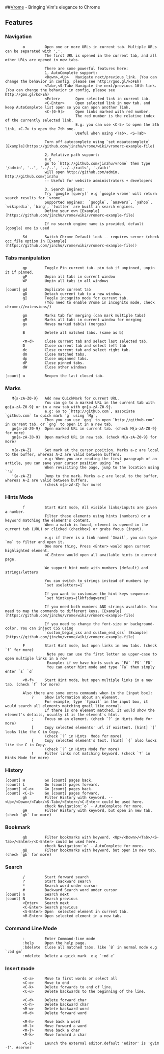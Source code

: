 ##[Vrome](http://github.com/jinzhu/vrome) - Bringing Vim's elegance to Chrome

## Features ##

### Navigation ###
            o         Open one or more URLs in current tab. Multiple URLs can be separated with ','.
                      The first URL is opened in the current tab, and all other URLs are opened in new tabs.

                      There are some powerful features here:
                      1, AutoComplete support:
                      <Down>,<Up>   Navigate next/previous link. (You can change the behavior in config, please see http://goo.gl/koFEh)
                      <Tab>,<S-Tab> Navigate the next/previous 10th link. (You can change the behavior in config, please see http://goo.gl/koFEh)
                      <Enter>       Open selected link in current tab.
                      <C-Enter>     Open selected link in new tab. and keep AutoComplete list open so you can open another link.
                      <C-[0-9]>     Open links marked with red number.
                                    The red number is the relative index of the currently selected link.
                                    E.g: you can use <C-5> to open the 5th link, <C-7> to open the 7th one.
                                    Useful when using <Tab>, <S-Tab>

                      Turn off autocomplete using `set noautocomplete` [Example](https://github.com/jinzhu/vrome/wiki/vromerc-example-file)

                      2, Relative path support:
                      e.g
                      go to `http://github.com/jinzhu/vrome` then type '/admin', '..', '../..', '../../rails', './wiki'
                      will open http://github.com/admin, http://github.com/jinzhu
                      -- Useful for website administrators + developers

                      3, Search Engines:
                      Try `google [query]` e.g `google vrome` will return search results for `vrome`
					  Supported engines:  `google`, `answers`, `yahoo`, `wikipedia`, `bing`, `twitter` are built in search engines.
					  Define your own [Example](https://github.com/jinzhu/vrome/wiki/vromerc-example-file)

					  If no search engine name is provided, default (google) one is used

            Sd        Switch Chrome Default look -- requires server (check ccc_file option in [Example](https://github.com/jinzhu/vrome/wiki/vromerc-example-file))


### Tabs manipulation ###
            gp        Toggle Pin current tab. pin tab if unpinned, unpin it if pinned.
            gP        Unpin all tabs in current window
            WP        Unpin all tabs in all windows

    [count] gd        Duplicate current tab
            gD        Detach current tab to a new window.
            gI        Toggle incognito mode for current tab.
                      (You need to enable Vrome in incognito mode, check chrome://extensions/)

            gm        Marks tab for merging (can mark multiple tabs)
            gM        Marks all tabs in current window for merging
            gv        Moves marked tab(s) (merges)

            B         Delete all matched tabs. (same as b)

            <M-d>     Close current tab and select last selected tab.
            D         Close current tab and select left tab
            dc        Close current tab and select right tab.
            dm        Close matched tabs. 
            dp        Close unpinned tabs.
            dP        Close pinned tabs.
            dW        Close other windows

    [count] u         Reopen the last closed tab.



### Marks ###
       M{a-zA-Z0-9}   Add new QuickMark for current URL.
                      You can go to a marked URL in the current tab with go{a-zA-Z0-9} or in a new tab with gn{a-zA-Z0-9}.
                      e.g: Go to `http://github.com`, associate `github.com` to quick mark `g` using `Mg`,
                      Then you can use `gog` to open `http://github.com` in current tab. or `gng` to open it in a new tab.
       go{a-zA-Z0-9}  Open marked URL in current tab. (check M{a-zA-Z0-9} for more)
       gn{a-zA-Z0-9}  Open marked URL in new tab. (check M{a-zA-Z0-9} for more)

       m{a-zA-Z}      Set mark at the cursor position. Marks a-z are local to the buffer, whereas A-Z are valid between buffers.
                      e.g: When you are reading the first paragraph of an article, you can save your cursor position using `ma`
                      When revisiting the page, jump to the location using `'a`
       '{a-zA-Z}      Jump to the mark. Marks a-z are local to the buffer, whereas A-Z are valid between buffers.
                      (check m{a-zA-Z} for more)


### Hints Mode ###
            f         Start Hint mode, All visible links/inputs are given a number.
                      Filter these elements using hints (numbers) or a keyword matching the element's content.
                      When a match is found, element is opened in the current tab (URL) or clicked (checkbox) or grabs focus (input).

                      e.g: if there is a link named `Gmail`, you can type `ma` to filter and open it.
                      One more thing, Press <Enter> would open current highlighted element.
                      <C-Enter> would open all available hints in current page.

                      We support hint mode with numbers (default) and strings/letters

                      You can switch to strings instead of numbers by:
                      `set useletters=1`

                      If you want to customize the hint keys sequence:
                      `set hintkeys=jlkhfsdagwerui`

                      If you need both numbers AND strings available. You need to map the commands to different keys. [Example](https://github.com/jinzhu/vrome/wiki/vromerc-example-file)

                      If you need to change the font-size or background-color. You can inject CSS using
                      `custom_begin_css and custom_end_css` [Example](https://github.com/jinzhu/vrome/wiki/vromerc-example-file)

            F         Start Hint mode, but open links in new tabs. (check `f` for more)
                       Note you can use the first letter as upper-case to open multiple links in a row
                       Example: if we have hints such as `FA` `FS` `FD`
                       You can enter hint mode and type `Fa` then simply enter `s` `d`

            <M-f>     Start Hint mode, but open multiple links in a new tab. (check `f` for more)

            Also there are some extra commands when in the [input box]:
                ?     Show information about an element.
                      For example, type `?gmail` in the input box, it would search all elements matching gmail like normal.
                      If there is one element matched, it would show the element's details, usually it is the element's html.
                ;     Focus on an element. (check `?` in Hints Mode for more)
                [     Copy selected elements' url if existent. [hint] `[` looks like the C in Copy.
                      (check `?` in Hints  Mode for more)
                {     Copy selected element's text. [hint] `{` also looks like the C in Copy.
                      (check `?` in Hints Mode for more)
                !     Filter links not matching keyword. (check `?` in Hints Mode for more)


### History ###
    [count] H         Go [count] pages back.
    [count] L         Go [count] pages forward.
    [count] <C-o>     Go [count] pages back.
    [count] <C-i>     Go [count] pages forward.
            gh        Filter History with keyword. -- <Up>/<Down>/<Tab>/<S-Tab>/<Enter>/<C-Enter> could be used here.
                      check Navigation:`o` - AutoComplete for more.
            gH        Filter History with keyword, but open in new tab. (check `gh` for more)

### Bookmark ###
            gb        Filter bookmarks with keyword. <Up>/<Down>/<Tab>/<S-Tab>/<Enter>/<C-Enter> could be used here.
                      check Navigation:`o` - AutoComplete for more.
            gB        Filter bookmarks with keyword, but open in new tab. (check `gb` for more)

### Search ###
            /         Start forward search
            ?         Start backward search
            *         Search word under cursor
            #         Backward Search word under cursor
    [count] n         Search next
    [count] N         Search previous
            <Enter>   Search next
            <C-Enter> Search previous
            <S-Enter> Open  selected element in current tab.
            <M-Enter> Open selected element in a new tab.




### Command Line Mode ###
            :         Enter Command-line mode
            :help     Open the help page.
            :bdelete  Close all matched tabs. like `B` in normal mode e.g `:bd gm`
            :mdelete  Delete a quick mark  e.g `:md e`


### Insert mode ###
            <C-a>     Move to first words or select all
            <C-e>     Move to end
            <C-k>     Delete forwards to end of line.
            <C-u>     Delete backwards to the beginning of the line.

            <C-d>     Delete forward char
            <C-h>     Delete backward char
            <M-w>     Delete backward word
            <M-d>     Delete forward word

            <M-h>     Move back a word
            <M-l>     Move forward a word
            <M-j>     Move back a char
            <M-k>     Move forward a char

            <C-i>     Launch the external editor,default 'editor' is 'gvim -f'. #server
